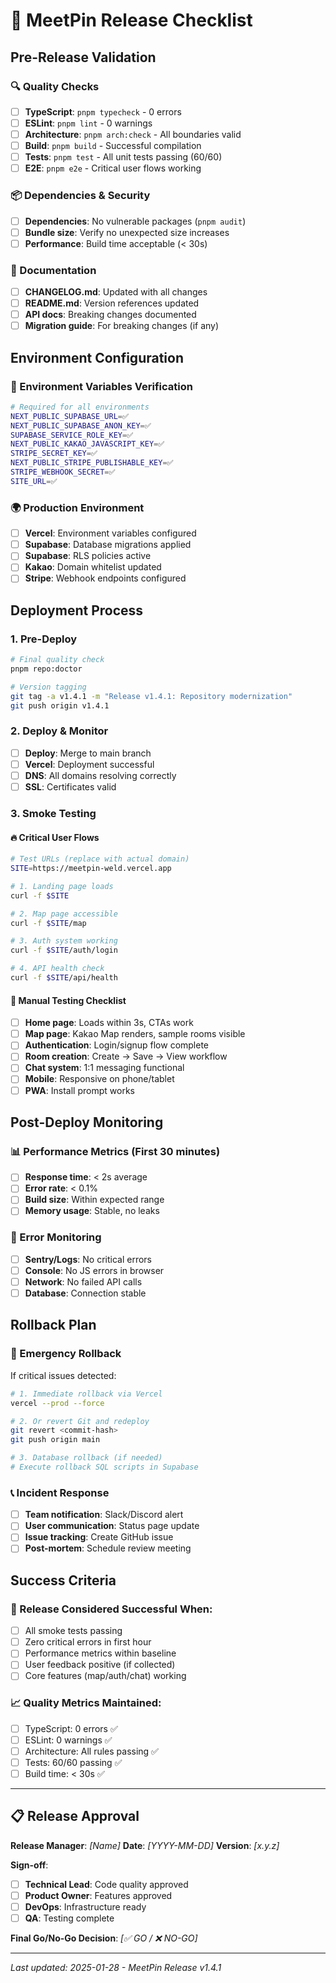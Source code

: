 # 🚀 MeetPin Release Checklist

## Pre-Release Validation

### 🔍 Quality Checks
- [ ] **TypeScript**: `pnpm typecheck` - 0 errors
- [ ] **ESLint**: `pnpm lint` - 0 warnings
- [ ] **Architecture**: `pnpm arch:check` - All boundaries valid
- [ ] **Build**: `pnpm build` - Successful compilation
- [ ] **Tests**: `pnpm test` - All unit tests passing (60/60)
- [ ] **E2E**: `pnpm e2e` - Critical user flows working

### 📦 Dependencies & Security
- [ ] **Dependencies**: No vulnerable packages (`pnpm audit`)
- [ ] **Bundle size**: Verify no unexpected size increases
- [ ] **Performance**: Build time acceptable (< 30s)

### 📄 Documentation
- [ ] **CHANGELOG.md**: Updated with all changes
- [ ] **README.md**: Version references updated
- [ ] **API docs**: Breaking changes documented
- [ ] **Migration guide**: For breaking changes (if any)

## Environment Configuration

### 🔐 Environment Variables Verification
```bash
# Required for all environments
NEXT_PUBLIC_SUPABASE_URL=✅
NEXT_PUBLIC_SUPABASE_ANON_KEY=✅
SUPABASE_SERVICE_ROLE_KEY=✅
NEXT_PUBLIC_KAKAO_JAVASCRIPT_KEY=✅
STRIPE_SECRET_KEY=✅
NEXT_PUBLIC_STRIPE_PUBLISHABLE_KEY=✅
STRIPE_WEBHOOK_SECRET=✅
SITE_URL=✅
```

### 🌍 Production Environment
- [ ] **Vercel**: Environment variables configured
- [ ] **Supabase**: Database migrations applied
- [ ] **Supabase**: RLS policies active
- [ ] **Kakao**: Domain whitelist updated
- [ ] **Stripe**: Webhook endpoints configured

## Deployment Process

### 1. Pre-Deploy
```bash
# Final quality check
pnpm repo:doctor

# Version tagging
git tag -a v1.4.1 -m "Release v1.4.1: Repository modernization"
git push origin v1.4.1
```

### 2. Deploy & Monitor
- [ ] **Deploy**: Merge to main branch
- [ ] **Vercel**: Deployment successful
- [ ] **DNS**: All domains resolving correctly
- [ ] **SSL**: Certificates valid

### 3. Smoke Testing

#### 🔥 Critical User Flows
```bash
# Test URLs (replace with actual domain)
SITE=https://meetpin-weld.vercel.app

# 1. Landing page loads
curl -f $SITE

# 2. Map page accessible
curl -f $SITE/map

# 3. Auth system working
curl -f $SITE/auth/login

# 4. API health check
curl -f $SITE/api/health
```

#### 🧪 Manual Testing Checklist
- [ ] **Home page**: Loads within 3s, CTAs work
- [ ] **Map page**: Kakao Map renders, sample rooms visible
- [ ] **Authentication**: Login/signup flow complete
- [ ] **Room creation**: Create → Save → View workflow
- [ ] **Chat system**: 1:1 messaging functional
- [ ] **Mobile**: Responsive on phone/tablet
- [ ] **PWA**: Install prompt works

## Post-Deploy Monitoring

### 📊 Performance Metrics (First 30 minutes)
- [ ] **Response time**: < 2s average
- [ ] **Error rate**: < 0.1%
- [ ] **Build size**: Within expected range
- [ ] **Memory usage**: Stable, no leaks

### 🚨 Error Monitoring
- [ ] **Sentry/Logs**: No critical errors
- [ ] **Console**: No JS errors in browser
- [ ] **Network**: No failed API calls
- [ ] **Database**: Connection stable

## Rollback Plan

### 🔄 Emergency Rollback
If critical issues detected:

```bash
# 1. Immediate rollback via Vercel
vercel --prod --force

# 2. Or revert Git and redeploy
git revert <commit-hash>
git push origin main

# 3. Database rollback (if needed)
# Execute rollback SQL scripts in Supabase
```

### 📞 Incident Response
- [ ] **Team notification**: Slack/Discord alert
- [ ] **User communication**: Status page update
- [ ] **Issue tracking**: Create GitHub issue
- [ ] **Post-mortem**: Schedule review meeting

## Success Criteria

### 🎯 Release Considered Successful When:
- [ ] All smoke tests passing
- [ ] Zero critical errors in first hour
- [ ] Performance metrics within baseline
- [ ] User feedback positive (if collected)
- [ ] Core features (map/auth/chat) working

### 📈 Quality Metrics Maintained:
- [ ] TypeScript: 0 errors ✅
- [ ] ESLint: 0 warnings ✅
- [ ] Architecture: All rules passing ✅
- [ ] Tests: 60/60 passing ✅
- [ ] Build time: < 30s ✅

---

## 📋 Release Approval

**Release Manager**: _[Name]_
**Date**: _[YYYY-MM-DD]_
**Version**: _[x.y.z]_

**Sign-off**:
- [ ] **Technical Lead**: Code quality approved
- [ ] **Product Owner**: Features approved
- [ ] **DevOps**: Infrastructure ready
- [ ] **QA**: Testing complete

**Final Go/No-Go Decision**: _[✅ GO / ❌ NO-GO]_

---

_Last updated: 2025-01-28 - MeetPin Release v1.4.1_